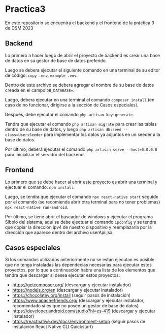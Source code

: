 # Practica3
En este repositorio se encuentra el backend y el frontend de la práctica 3 de DSM 2023
## Backend
Lo primero a hacer luego de abrir el proyecto de backend es crear una base de datos en su gestor de base de datos preferido.

Luego se debera ejecutar el siguiente comando en una terminal de su editor de código: `copy .env.example .env`.

Dentro de este archivo se debera agregar el nombre de su base de datos creada en el campo `DB_DATABASE=`.

Luego, debera ejecutar en una terminal el comando `composer install` (en caso de no funcionar, dirigirse a la sección de Casos especiales).

Después, debe ejecutar el comando `php artisan key:generate`.

Tendra que ejecutar el comando `php artisan migrate` para crear las tablas dentro de su base de datos, y luego `php artisan db:seed --class=UsersSeeder` para implementar los datos ya adjuntos en un seeder a la base de datos.

Por último, deberá ejecutar el comando `php artisan serve --host=0.0.0.0` para inicializar el servidor del backend.

## Frontend
Lo primero que se debe hacer al abrir este proyecto es abrir una terminal y ejectuar el comando: `npm install`.

Luego, se tendra que ejecutar el comando `npx react-native start` seguido por el comando (se recomienda abrir otra terminal para no tener problemas) `npx react-native run-android`.

Por último, se tiene abrir el buscador de windows y ejecutar el programa Síbolo del sistema, aquí se debe ejectuar el comando `ipconfig` y se tendra que copiar la dirección ipv4 de nuestro dispositivo y reemplazarla por la dirección que aparece dentro del archivo userApi.jsx
## Casos especiales
Si los comandos utilizados anteriormente no se estan ejecutan es posible que no tenga instaladas las dependecias necesarias para ejecutar estos proyectos, por lo que a continuación habra una lista de los elementos que tendra que descargar si desea ejecutar estos proyectos:
- https://getcomposer.org/ (descargar y ejecutar instalador)
- https://nodejs.org/en (descargar y ejecutar instalador)
- https://chocolatey.org/install (seguir pasos de instalación)
- https://www.apachefriends.org/ (descargar y ejecutar instalador, recomendado si es que no posee un gestor de base de datos)
- https://developer.android.com/studio?hl=es-419 (descargar y ejecutar instalador)
- https://reactnative.dev/docs/environment-setup (seguir pasos de instalación React Native CLI Quickstart)

